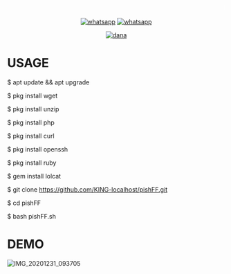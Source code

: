<p align="center">
<marquee onmouseout=this.start() onmouseover=this.stop()  scrolldelay='10'><font face="Audiowide" size="3" color="white">BUY SCRIPT</font></marquee>
<p align="center">
<a href="https://wa.me/+6281381519258?text=Hallo"><img title="whatsapp" src="https://img.shields.io/badge/contact me-number-red?style=for-the-badge&logo=whatsapp"></a>
<a href="https://chat.whatsapp.com/IchbpbLymlMKzHfWToJw6G"><img title="whatsapp" src="https://img.shields.io/badge/group-whatsapp-blue?style=for-the-badge&logo=whatsapp"></a>
<p align="center">
<a href="https://link.dana.id/minta/2nvc2l345rf"><img title="dana" src="https://img.shields.io/badge/dana-blue?style=for-the-badge&logo=dana"></a> 


# USAGE
$ apt update && apt upgrade

$ pkg install wget

$ pkg install unzip

$ pkg install php

$ pkg install curl

$ pkg install openssh

$ pkg install ruby

$ gem install lolcat

$ git clone https://github.com/KING-localhost/pishFF.git

$ cd pishFF

$ bash pishFF.sh

# DEMO
![IMG_20201231_093705](https://user-images.githubusercontent.com/71694553/103391445-237e2780-4b4c-11eb-8e35-9456a4c4a310.JPG)

